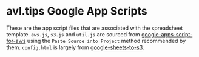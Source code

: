 # avl.tips Google App Scripts

These are the app script files that are associated with the spreadsheet template. `aws.js`, `s3.js` and `util.js` are sourced from [google-apps-script-for-aws](https://github.com/viuinsight/google-apps-script-for-aws) using the `Paste Source into Project` method recommended by them. `config.html` is largely from [google-sheets-to-s3](https://github.com/viuinsight/google-sheets-to-s3).
